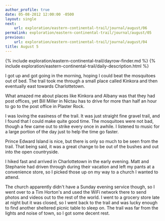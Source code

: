 ```yaml
---
author_profile: true
date: 05-08-2012 12:00:00 -0500
layout: single
next:
    url: exploration/eastern-continental-trail/journal/august/06
permalink: exploration/eastern-continental-trail/journal/august/05
previous:
    url: exploration/eastern-continental-trail/journal/august/04
title: August 5
---
```

{% include exploration/eastern-continental-trail/dayrow-finder.md %}
{% include exploration/eastern-continental-trail/daily-description.html %}

I got up and got going in the morning, hoping I could beat the mosquitoes out of bed. The trail took me through a small place called Kinkora and then eventually east towards Charlottetown.

What amazed me about places like Kinkora and Albany was that they had post offices, yet Bill Miller in Nictau has to drive for more than half an hour to go to the post office in Plaster Rock.

I was loving the easiness of the trail. It was just straight fine gravel trail, and I found that I could make quite good time. The mosquitoes were not bad, though a few came out to strike every once in awhile. I listened to music for a large portion of the day just to help the time go faster.

Prince Edward Island is nice, but there is only so much to be seen from the trail. That being said, it was a great change to be out of the bushes and out into the open countryside.

I hiked fast and arrived in Charlottetown in the early evening. Matt and Stephanie had driven through during their vacation and left my pants at a convenience store, so I picked those up on my way to a church I wanted to attend.

The church apparently didn't have a Sunday evening service though, so I went over to a Tim Horton's and used the WiFi network there to send photos and videos out to the rest of the world. I went to a grocery store late at night but it was closed, so I went back to the trail and was lucky enough to find another sheltered picnic table to sleep on. The trail was far from the lights and noise of town, so I got some decent rest.